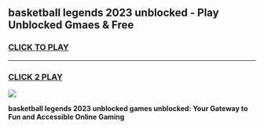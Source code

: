 
## basketball legends 2023 unblocked - Play Unblocked Gmaes & Free
<h3>
<a href="https://news.freeplayer.one?title=basketball_legends_2023_unblocked&ref=23F">CLICK TO PLAY</a></h3>
<hr>

<h3>
<a href="https://news.freeplayer.one?title=basketball_legends_2023_unblocked&ref=23F">CLICK 2 PLAY</a>
  
</h3>

<a href="https://news.freeplayer.one?title=basketball_legends_2023_unblocked&ref=23F/"><img src="https://clearcache.store/games.png"></a>


**basketball legends 2023 unblocked games unblocked: Your Gateway to Fun and Accessible Online Gaming**
